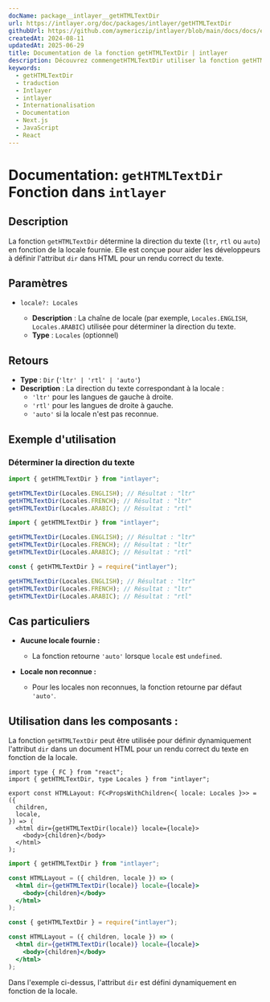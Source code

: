 ```yaml
---
docName: package__intlayer__getHTMLTextDir
url: https://intlayer.org/doc/packages/intlayer/getHTMLTextDir
githubUrl: https://github.com/aymericzip/intlayer/blob/main/docs/docs/en/packages/intlayer/getHTMLTextDir.md
createdAt: 2024-08-11
updatedAt: 2025-06-29
title: Documentation de la fonction getHTMLTextDir | intlayer
description: Découvrez commengetHTMLTextDir utiliser la fonction getHTMLTextDir pour le package intlayer
keywords:
  - getHTMLTextDir
  - traduction
  - Intlayer
  - intlayer
  - Internationalisation
  - Documentation
  - Next.js
  - JavaScript
  - React
---
```


# Documentation: `getHTMLTextDir` Fonction dans `intlayer`

## Description

La fonction `getHTMLTextDir` détermine la direction du texte (`ltr`, `rtl` ou `auto`) en fonction de la locale fournie. Elle est conçue pour aider les développeurs à définir l'attribut `dir` dans HTML pour un rendu correct du texte.

## Paramètres

- `locale?: Locales`

  - **Description** : La chaîne de locale (par exemple, `Locales.ENGLISH`, `Locales.ARABIC`) utilisée pour déterminer la direction du texte.
  - **Type** : `Locales` (optionnel)

## Retours

- **Type** : `Dir` (`'ltr' | 'rtl' | 'auto'`)
- **Description** : La direction du texte correspondant à la locale :
  - `'ltr'` pour les langues de gauche à droite.
  - `'rtl'` pour les langues de droite à gauche.
  - `'auto'` si la locale n'est pas reconnue.

## Exemple d'utilisation

### Déterminer la direction du texte

```typescript codeFormat="typescript"
import { getHTMLTextDir } from "intlayer";

getHTMLTextDir(Locales.ENGLISH); // Résultat : "ltr"
getHTMLTextDir(Locales.FRENCH); // Résultat : "ltr"
getHTMLTextDir(Locales.ARABIC); // Résultat : "rtl"
```

```javascript codeFormat="esm"
import { getHTMLTextDir } from "intlayer";

getHTMLTextDir(Locales.ENGLISH); // Résultat : "ltr"
getHTMLTextDir(Locales.FRENCH); // Résultat : "ltr"
getHTMLTextDir(Locales.ARABIC); // Résultat : "rtl"
```

```javascript codeFormat="commonjs"
const { getHTMLTextDir } = require("intlayer");

getHTMLTextDir(Locales.ENGLISH); // Résultat : "ltr"
getHTMLTextDir(Locales.FRENCH); // Résultat : "ltr"
getHTMLTextDir(Locales.ARABIC); // Résultat : "rtl"
```

## Cas particuliers

- **Aucune locale fournie :**

  - La fonction retourne `'auto'` lorsque `locale` est `undefined`.

- **Locale non reconnue :**
  - Pour les locales non reconnues, la fonction retourne par défaut `'auto'`.

## Utilisation dans les composants :

La fonction `getHTMLTextDir` peut être utilisée pour définir dynamiquement l'attribut `dir` dans un document HTML pour un rendu correct du texte en fonction de la locale.

```tsx codeFormat="typescript"
import type { FC } from "react";
import { getHTMLTextDir, type Locales } from "intlayer";

export const HTMLLayout: FC<PropsWithChildren<{ locale: Locales }>> = ({
  children,
  locale,
}) => (
  <html dir={getHTMLTextDir(locale)} locale={locale}>
    <body>{children}</body>
  </html>
);
```

```jsx codeFormat="esm"
import { getHTMLTextDir } from "intlayer";

const HTMLLayout = ({ children, locale }) => (
  <html dir={getHTMLTextDir(locale)} locale={locale}>
    <body>{children}</body>
  </html>
);
```

```jsx codeFormat="commonjs"
const { getHTMLTextDir } = require("intlayer");

const HTMLLayout = ({ children, locale }) => (
  <html dir={getHTMLTextDir(locale)} locale={locale}>
    <body>{children}</body>
  </html>
);
```

Dans l'exemple ci-dessus, l'attribut `dir` est défini dynamiquement en fonction de la locale.

